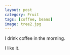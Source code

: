 ```yaml
---
layout: post
category: Fruit
tags: [coffee, beans]
image: tree2.jpg
---
```

I drink coffee in the morning.

I like it.